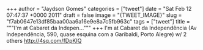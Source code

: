 
+++
author = "Jaydson Gomes"
categories = ["tweet"]
date = "Sat Feb 12 07:47:37 +0000 2011"
draft = false
image = "{TWEET_IMAGE}"
slug = "f7ab0647e13df85baa00aa6a16e9e8a7c5fb963c"
tags = ["tweet"]
title = """I'm at Cabaret da Indepen..."""
+++
I'm at Cabaret da Independência (Av Independência, 590, quase esquina com a Garibaldi, Porto Alegre) w/ 2 others http://4sq.com/fDpKIQ
